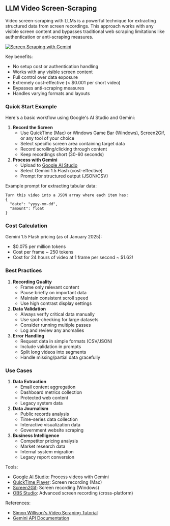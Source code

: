 <!-- source_url: https://tds.s-anand.net/#/llm-video-screen-scraping -->

## LLM Video Screen-Scraping

Video screen-scraping with LLMs is a powerful technique for extracting structured data from screen recordings. This approach works with any visible screen content and bypasses traditional web scraping limitations like authentication or anti-scraping measures.

[![Screen Scraping with Gemini](https://i.ytimg.com/vi_webp/2G1LqS6qO5s/sddefault.webp)](https://youtu.be/2G1LqS6qO5s)

Key benefits:

- No setup cost or authentication handling
- Works with any visible screen content
- Full control over data exposure
- Extremely cost-effective (< $0.001 per short video)
- Bypasses anti-scraping measures
- Handles varying formats and layouts

### Quick Start Example

Here's a basic workflow using Google's AI Studio and Gemini:

1. **Record the Screen**
   - Use QuickTime (Mac) or Windows Game Bar (Windows), Screen2Gif, or any tool of your choice
   - Select specific screen area containing target data
   - Record scrolling/clicking through content
   - Keep recordings short (30-60 seconds)
2. **Process with Gemini**
   - Upload to [Google AI Studio](https://makersuite.google.com/app/prompts)
   - Select Gemini 1.5 Flash (cost-effective)
   - Prompt for structured output (JSON/CSV)

Example prompt for extracting tabular data:

```text
Turn this video into a JSON array where each item has:
{
  "date": "yyyy-mm-dd",
  "amount": float
}
```

### Cost Calculation

Gemini 1.5 Flash pricing (as of January 2025):

- $0.075 per million tokens
- Cost per frame ~ 250 tokens
- Cost for 24 hours of video at 1 frame per second ~ $1.62!

### Best Practices

1. **Recording Quality**
   - Frame only relevant content
   - Pause briefly on important data
   - Maintain consistent scroll speed
   - Use high contrast display settings
2. **Data Validation**
   - Always verify critical data manually
   - Use spot-checking for large datasets
   - Consider running multiple passes
   - Log and review any anomalies
3. **Error Handling**
   - Request data in simple formats (CSV/JSON)
   - Include validation in prompts
   - Split long videos into segments
   - Handle missing/partial data gracefully

### Use Cases

1. **Data Extraction**
   - Email content aggregation
   - Dashboard metrics collection
   - Protected web content
   - Legacy system data
2. **Data Journalism**
   - Public records analysis
   - Time-series data collection
   - Interactive visualization data
   - Government website scraping
3. **Business Intelligence**
   - Competitor pricing analysis
   - Market research data
   - Internal system migration
   - Legacy report conversion

Tools:

- [Google AI Studio](https://aistudio.google.com/app/prompts): Process videos with Gemini
- [QuickTime Player](https://support.apple.com/guide/quicktime-player/welcome/mac): Screen recording (Mac)
- [Screen2Gif](https://www.screentogif.com/): Screen recording (Windows)
- [OBS Studio](https://obsproject.com/): Advanced screen recording (cross-platform)

References:

- [Simon Willison's Video Scraping Tutorial](https://simonwillison.net/2024/Oct/17/video-scraping/)
- [Gemini API Documentation](https://ai.google.dev/docs)
